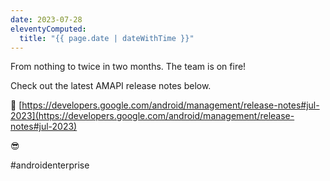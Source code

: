 ```yaml
---
date: 2023-07-28
eleventyComputed:
  title: "{{ page.date | dateWithTime }}"
---
```

From nothing to twice in two months. The team is on fire!

Check out the latest AMAPI release notes below.

🔗 [https://developers.google.com/android/management/release-notes#jul-2023](https://developers.google.com/android/management/release-notes#jul-2023)

😎

#androidenterprise
